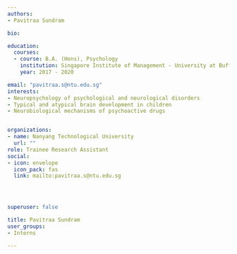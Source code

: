 ```yaml
---
authors:
- Pavitraa Sundram

bio: 

education:
  courses:
  - course: B.A. (Hons), Psychology
    institution: Singapore Institute of Management - University at Buffalo
    year: 2017 - 2020

email: "pavitraa.s@ntu.edu.sg"
interests:
- Neuropsychology of psychological and neurological disorders
- Typical and atypical brain development in children
- Neurobiological mechanisms of psychoactive drugs


organizations:
- name: Nanyang Technological University
  url: ""
role: Trainee Research Assistant
social:
- icon: envelope
  icon_pack: fas
  link: mailto:pavitraa.s@ntu.edu.sg




superuser: false

title: Pavitraa Sundram
user_groups:
- Interns

---
```


